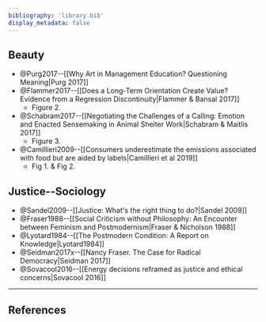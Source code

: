 ```yaml
---
bibliography: 'library.bib'
display_metadata: false
---
```


## Beauty

* @Purg2017--[[Why Art in Management Education? Questioning Meaning|Purg 2017]]
* @Flammer2017--[[Does a Long-Term Orientation Create Value? Evidence from a Regression Discontinuity|Flammer & Bansal 2017]]
    * Figure 2.
* @Schabram2017--[[Negotiating the Challenges of a Calling: Emotion and Enacted Sensemaking in Animal Shelter Work|Schabram & Maitlis 2017]]
    * Figure 3.
* @Camillieri2009--[[Consumers underestimate the emissions associated with food but are aided by labels|Camillieri et al 2019]]
    * Fig 1. & Fig 2.

## Justice--Sociology

* @Sandel2009--[[Justice: What's the right thing to do?|Sandel 2009]]
* @Fraser1988--[[Social Criticism without Philosophy: An Encounter between Feminism and Postmodernism|Fraser & Nicholson 1988]]
* @Lyotard1984--[[The Postmodern Condition: A Report on Knowledge|Lyotard1984]]
* @Seidman2017x--[[Nancy Fraser. The Case for Radical Democracy|Seidman 2017]]
* @Sovacool2016--[[Energy decisions reframed as justice and ethical concerns|Sovacool 2016]]

---

## References